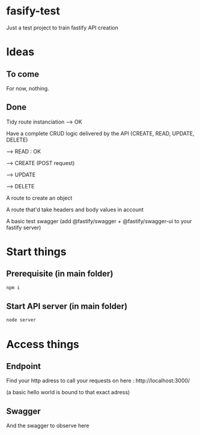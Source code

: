 # fasify-test

Just a test project to train fastify API creation

# Ideas

## To come

For now, nothing.

## Done

Tidy route instanciation --> OK

Have a complete CRUD logic delivered by the API (CREATE, READ, UPDATE, DELETE)

--> READ : OK

--> CREATE (POST request)

--> UPDATE

--> DELETE

A route to create an object

A route that'd take headers and body values in account

A basic test swagger (add @fastify/swagger + @fastify/swagger-ui to your fastify server)

# Start things

## Prerequisite (in main folder)

```bash
npm i
```


## Start API server (in main folder)

```bash
node server
```


# Access things

## Endpoint

Find your http adress to call your requests on here : http://localhost:3000/

(a basic hello world is bound to that exact adress)

## Swagger

And the swagger to observe here
